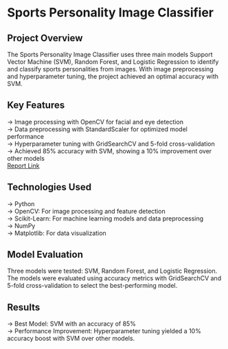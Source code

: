 # Sports Personality Image Classifier

## Project Overview

The Sports Personality Image Classifier uses three main models Support Vector Machine (SVM), Random Forest, and Logistic Regression to identify and classify sports personalities from images. With image preprocessing and hyperparameter tuning, the project achieved an optimal accuracy with SVM.

## Key Features

→ Image processing with OpenCV for facial and eye detection  
→ Data preprocessing with StandardScaler for optimized model performance  
→ Hyperparameter tuning with GridSearchCV and 5-fold cross-validation  
→ Achieved 85% accuracy with SVM, showing a 10% improvement over other models  
[Report Link](https://github.com/Anil-Bhukya/Sports_celebrity_Image_Classification_Machine_Learning/blob/Main/sports_person_classifier.ipynb)

## Technologies Used

→ Python   
→ OpenCV: For image processing and feature detection  
→ Scikit-Learn: For machine learning models and data preprocessing  
→ NumPy  
→ Matplotlib: For data visualization   

## Model Evaluation

Three models were tested: SVM, Random Forest, and Logistic Regression. The models were evaluated using accuracy metrics with GridSearchCV and 5-fold cross-validation to select the best-performing model.

## Results
→ Best Model: SVM with an accuracy of 85%  
→ Performance Improvement: Hyperparameter tuning yielded a 10% accuracy   boost with SVM over other models.


